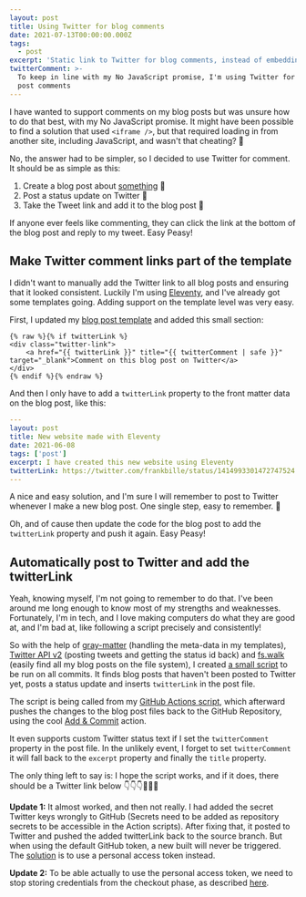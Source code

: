 ```yaml
---
layout: post
title: Using Twitter for blog comments
date: 2021-07-13T00:00:00.000Z
tags:
  - post
excerpt: 'Static link to Twitter for blog comments, instead of embedding'
twitterComment: >-
  To keep in line with my No JavaScript promise, I'm using Twitter for my blog
  post comments
---
```


I have wanted to support comments on my blog posts but was unsure how to do that best, with my No JavaScript promise.
It might have been possible to find a solution that used `<iframe />`, but that required loading in from another
site, including JavaScript, and wasn't that cheating? 🤔

No, the answer had to be simpler, so I decided to use Twitter for comment. It should be as simple as this:

1. Create a blog post about [something][firstblogpost] 💯
2. Post a status update on Twitter 💌
3. Take the Tweet link and add it to the blog post 👏

If anyone ever feels like commenting, they can click the link at the bottom of the blog post and reply
to my tweet. Easy Peasy!

## Make Twitter comment links part of the template

I didn't want to manually add the Twitter link to all blog posts and ensuring that it looked consistent.
Luckily I'm using [Eleventy][11ty], and I've already got some templates going. Adding support on
the template level was very easy.

First, I updated my [blog post template][posttemplate] and added this small section:

```twig
{% raw %}{% if twitterLink %}
<div class="twitter-link">
    <a href="{{ twitterLink }}" title="{{ twitterComment | safe }}" target="_blank">Comment on this blog post on Twitter</a>
</div>
{% endif %}{% endraw %}
```

And then I only have to add a `twitterLink` property to the front matter data on the blog post, like this:

```yaml
---
layout: post
title: New website made with Eleventy
date: 2021-06-08
tags: ['post']
excerpt: I have created this new website using Eleventy
twitterLink: https://twitter.com/frankbille/status/1414993301472747524
---
```

A nice and easy solution, and I'm sure I will remember to post to Twitter whenever I make a new blog
post. One single step, easy to remember. 👋

Oh, and of cause then update the code for the blog post to add the `twitterLink` property and push it
again. Easy Peasy!

## Automatically post to Twitter and add the twitterLink

Yeah, knowing myself, I'm not going to remember to do that. I've been around me long enough to know
most of my strengths and weaknesses. Fortunately, I'm in tech, and I love making computers do what
they are good at, and I'm bad at, like following a script precisely and consistently!

So with the help of [gray-matter][graymatter] (handling the meta-data in my templates),
[Twitter API v2][twitterapiv2] (posting tweets and getting the status id back) and
[fs.walk][fswalk] (easily find all my blog posts on the file system), I created [a small script][addtwitterlinkscript] to be run
on all commits. It finds blog posts that haven't been posted to Twitter yet, posts a status update and
inserts `twitterLink` in the post file.

The script is being called from my [GitHub Actions script][actionsscript], which afterward pushes the
changes to the blog post files back to the GitHub Repository, using the cool [Add & Commit][addcommit]
action.

It even supports custom Twitter status text if I set the `twitterComment` property in the post file.
In the unlikely event, I forget to set `twitterComment` it will fall back to the `excerpt` property
and finally the `title` property.

The only thing left to say is: I hope the script works, and if it does, there should be a Twitter link below
👇👇👇🤞🤞🤞

**Update 1:** It almost worked, and then not really. I had added the secret Twitter keys wrongly to GitHub
(Secrets need to be added as repository secrets to be accessible in the Action scripts). After fixing that,
it posted to Twitter and pushed the added twitterLink back to the source branch. But when using the default
GitHub token, a new built will never be triggered. The [solution][triggersolution] is to use a personal
access token instead.

**Update 2:** To be able actually to use the personal access token, we need to stop storing credentials
from the checkout phase, as described [here][triggersolution2].

[firstblogpost]: https://www.frankbille.dk/blog/2021-06-08-new-website/
[11ty]: https://11ty.dev
[posttemplate]: https://github.com/frankbille/frankbille.github.io/blob/source/_includes/layouts/post.njk
[graymatter]: https://github.com/jonschlinkert/gray-matter
[twitterapiv2]: https://github.com/PLhery/node-twitter-api-v2
[fswalk]: https://www.npmjs.com/package/@nodelib/fs.walk
[addtwitterlinkscript]: https://github.com/frankbille/frankbille.github.io/blob/source/.github/scripts/add-twitter-link.js
[actionsscript]: https://github.com/frankbille/frankbille.github.io/blob/source/.github/workflows/eleventy_build.yml
[addcommit]: https://github.com/marketplace/actions/add-commit
[triggersolution]: https://github.community/t/push-from-action-does-not-trigger-subsequent-action/16854
[triggersolution2]: https://github.community/t/push-from-action-even-with-pat-does-not-trigger-action/17622/6
